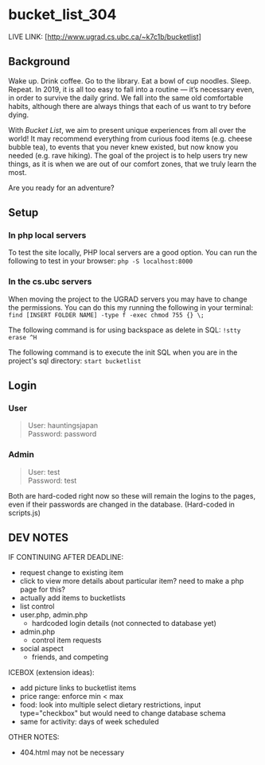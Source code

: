 # bucket_list_304

LIVE LINK:
[http://www.ugrad.cs.ubc.ca/~k7c1b/bucketlist]

## Background
Wake up. Drink coffee. Go to the library. Eat a bowl of cup noodles. Sleep. Repeat.
In 2019, it is all too easy to fall into a routine — it’s necessary even, in order to survive the daily grind. We fall into the same old comfortable habits, although there are always things that each of us want to try before dying.

With *Bucket List*, we aim to present unique experiences from all over the world! It may recommend everything from curious food items (e.g. cheese bubble tea), to events that you never knew existed, but now know you needed (e.g. rave hiking). The goal of the project is to help users try new things, as it is when we are out of our comfort zones, that we truly learn the most.

Are you ready for an adventure?

## Setup
### In php local servers
To test the site locally, PHP local servers are a good option.
You can run the following to test in your browser:
`php -S localhost:8000`

### In the cs.ubc servers

When moving the project to the UGRAD servers you may have to change the permissions. You can do this my running the following in your terminal:
`find [INSERT FOLDER NAME] -type f -exec chmod 755 {} \;`

The following command is for using backspace as delete in SQL:
`!stty erase ^H`

The following command is to execute the init SQL when you are in the project's sql directory:
`start bucketlist`

## Login
### User
>User: hauntingsjapan  
>Password: password

### Admin
>User: test  
>Password: test

Both are hard-coded right now so these will remain the logins to the pages, even if their passwords are changed in the database.
(Hard-coded in scripts.js)


## DEV NOTES

IF CONTINUING AFTER DEADLINE:
- request change to existing item
- click to view more details about particular item? need to make a php page for this?
- actually add items to bucketlists
- list control
- user.php, admin.php
    - hardcoded login details (not connected to database yet)
- admin.php
    - control item requests
- social aspect
    - friends, and competing

ICEBOX (extension ideas):
- add picture links to bucketlist items
- price range: enforce min < max
- food: look into multiple select dietary restrictions, input type="checkbox" but would need to change database schema
- same for activity: days of week scheduled

OTHER NOTES: 
- 404.html may not be necessary